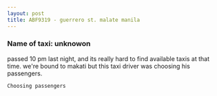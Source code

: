 ```yaml
---
layout: post
title: ABF9319 - guerrero st. malate manila
---
```


### Name of taxi: unknowon

passed 10 pm last night, and its really hard to find available taxis at that time. we're bound to makati but this taxi driver was choosing his passengers. 

```Choosing passengers```
